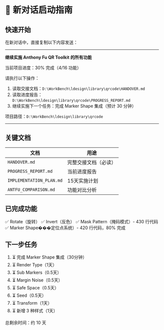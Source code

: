 # 🚀 新对话启动指南

## 快速开始

在新对话中，直接复制以下内容发送：

---

**继续实施 Anthony Fu QR Toolkit 的所有功能**

当前项目进度：30% 完成（4/16 功能）

请执行以下操作：
1. 读取交接文档：`D:\WorkBench\ldesign\library\qrcode\HANDOVER.md`
2. 读取进度报告：`D:\WorkBench\ldesign\library\qrcode\PROGRESS_REPORT.md`
3. 继续实施下一个任务：完成 Marker Shape 集成（预计 30 分钟）

项目路径：`D:\WorkBench\ldesign\library\qrcode`

---

## 关键文档

| 文档 | 用途 |
|------|------|
| `HANDOVER.md` | 完整交接文档（必读） |
| `PROGRESS_REPORT.md` | 当前进度报告 |
| `IMPLEMENTATION_PLAN.md` | 15天实施计划 |
| `ANTFU_COMPARISON.md` | 功能对比分析 |

## 已完成功能

✅ Rotate（旋转）
✅ Invert（反色）
✅ Mask Pattern（掩码模式）- 430 行代码
✅ Marker Shape���定位点系统）- 420 行代码，80% 完成

## 下一步任务

1. ⏳ 完成 Marker Shape 集成（30分钟）
2. ⏳ Render Type（1天）
3. ⏳ Sub Markers（0.5天）
4. ⏳ Margin Noise（0.5天）
5. ⏳ Safe Space（0.5天）
6. ⏳ Seed（0.5天）
7. ⏳ Transform（1天）
8. ⏳ 新增 3 种样式（1天）

总剩余时间：约 10 天
